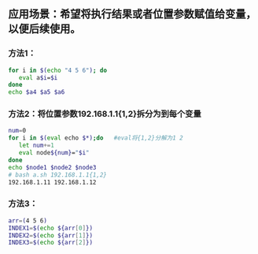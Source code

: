 ## 应用场景：希望将执行结果或者位置参数赋值给变量，以便后续使用。

### 方法1：

```bash
for i in $(echo "4 5 6"); do
   eval a$i=$i
done
echo $a4 $a5 $a6
```

### 方法2：将位置参数192.168.1.1{1,2}拆分为到每个变量

```bash
num=0
for i in $(eval echo $*);do   #eval将{1,2}分解为1 2
   let num+=1
   eval node${num}="$i"
done
echo $node1 $node2 $node3
# bash a.sh 192.168.1.1{1,2}
192.168.1.11 192.168.1.12
```

### 方法3：

```bash
arr=(4 5 6)
INDEX1=$(echo ${arr[0]})
INDEX2=$(echo ${arr[1]})
INDEX3=$(echo ${arr[2]})
```


